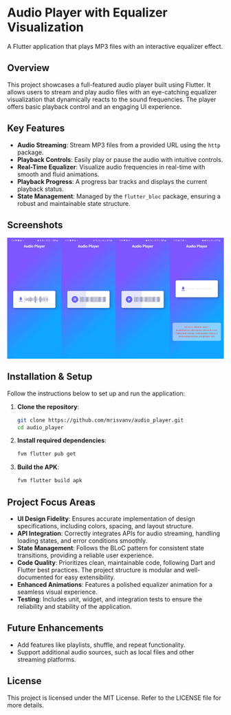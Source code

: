 # Audio Player with Equalizer Visualization

A Flutter application that plays MP3 files with an interactive equalizer effect.

## Overview

This project showcases a full-featured audio player built using Flutter. It allows users to stream and play audio files with an eye-catching equalizer visualization that dynamically reacts to the sound frequencies. The player offers basic playback control and an engaging UI experience.

## Key Features

- **Audio Streaming**: Stream MP3 files from a provided URL using the `http` package.
- **Playback Controls**: Easily play or pause the audio with intuitive controls.
- **Real-Time Equalizer**: Visualize audio frequencies in real-time with smooth and fluid animations.
- **Playback Progress**: A progress bar tracks and displays the current playback status.
- **State Management**: Managed by the `flutter_bloc` package, ensuring a robust and maintainable state structure.

## Screenshots

<div style="display: flex; justify-content: space-around; flex-wrap: wrap;">
  <img src="https://github.com/mrisvanv/audio_player/blob/master/assets/images/downloading.jpg" alt="Downloading" width="25%" />
  <img src="https://github.com/mrisvanv/audio_player/blob/master/assets/images/playing.jpg" alt="Playing" width="25%" />
  <img src="https://github.com/mrisvanv/audio_player/blob/master/assets/images/paused.jpg" alt="Paused" width="25%" />
  <img src="https://github.com/mrisvanv/audio_player/blob/master/assets/images/error.jpg" alt="Error" width="25%" />
</div>

## Installation & Setup

Follow the instructions below to set up and run the application:

1. **Clone the repository**:
   ```bash
   git clone https://github.com/mrisvanv/audio_player.git
   cd audio_player
   ```

2. **Install required dependencies**:
   ```bash
   fvm flutter pub get
   ```

3. **Build the APK**:
   ```bash
   fvm flutter build apk
   ```

## Project Focus Areas

- **UI Design Fidelity**: Ensures accurate implementation of design specifications, including colors, spacing, and layout structure.
- **API Integration**: Correctly integrates APIs for audio streaming, handling loading states, and error conditions smoothly.
- **State Management**: Follows the BLoC pattern for consistent state transitions, providing a reliable user experience.
- **Code Quality**: Prioritizes clean, maintainable code, following Dart and Flutter best practices. The project structure is modular and well-documented for easy extensibility.
- **Enhanced Animations**: Features a polished equalizer animation for a seamless visual experience.
- **Testing**: Includes unit, widget, and integration tests to ensure the reliability and stability of the application.

## Future Enhancements

- Add features like playlists, shuffle, and repeat functionality.
- Support additional audio sources, such as local files and other streaming platforms.

## License

This project is licensed under the MIT License. Refer to the LICENSE file for more details.
